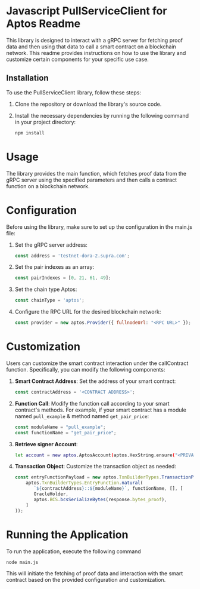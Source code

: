 # Javascript PullServiceClient for Aptos Readme

This library is designed to interact with a gRPC server for fetching proof data and then using that data to call a smart
contract on a blockchain network. This readme provides instructions on how to use the library and customize certain
components for your specific use case.

## Installation

To use the PullServiceClient library, follow these steps:

1. Clone the repository or download the library's source code.
2. Install the necessary dependencies by running the following command in your project directory:

   ```bash
   npm install
   ```

# Usage

The library provides the main function, which fetches proof data from the gRPC server using the specified parameters and
then calls a contract function on a blockchain network.

# Configuration

Before using the library, make sure to set up the configuration in the main.js file:

1. Set the gRPC server address:

   ```js
   const address = 'testnet-dora-2.supra.com';
   ```
2. Set the pair indexes as an array:

   ```js
   const pairIndexes = [0, 21, 61, 49];
   ```

3. Set the chain type Aptos:

   ```js
   const chainType = 'aptos';
   ```

4. Configure the RPC URL for the desired blockchain network:

   ```js
   const provider = new aptos.Provider({ fullnodeUrl: "<RPC URL>" });
   ```

# Customization

Users can customize the smart contract interaction under the callContract function. Specifically, you can modify the
following components:

1. **Smart Contract Address**: Set the address of your smart contract:
   ```js
   const contractAddress = '<CONTRACT ADDRESS>';
   ```

2. **Function Call**: Modify the function call according to your smart contract's methods. For example, if your smart contract has a module named `pull_example` & method named `get_pair_price`:
   ```js
   const moduleName = "pull_example";
   const functionName = "get_pair_price";
   ```

3. **Retrieve signer Account**: 
   ```bash
   let account = new aptos.AptosAccount(aptos.HexString.ensure("<PRIVATE KEY>").toUint8Array(), walletAddress);
   ```

4. **Transaction Object**: Customize the transaction object as needed:
   ```js
   const entryFunctionPayload = new aptos.TxnBuilderTypes.TransactionPayloadEntryFunction(
       aptos.TxnBuilderTypes.EntryFunction.natural(
          `${contractAddress}::${moduleName}`, functionName, [], [
          OracleHolder,
          aptos.BCS.bcsSerializeBytes(response.bytes_proof),
       ]
   ));
   ```

# Running the Application

To run the application, execute the following command

```bash
node main.js
```

This will initiate the fetching of proof data and interaction with the smart contract based on the provided
configuration and customization.